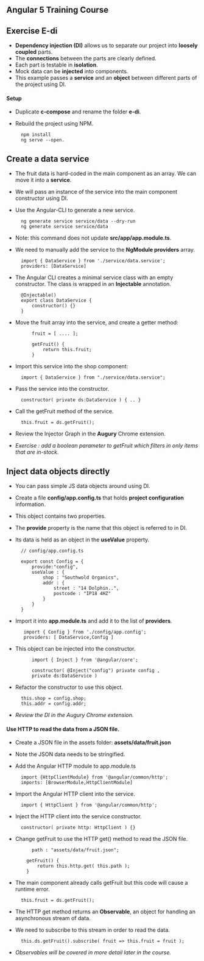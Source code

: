 ## Angular 5 Training Course
## Exercise E-di

- **Dependency injection (DI)** allows us to separate our project into **loosely coupled** parts.
- The **connections** between the parts are clearly defined.
- Each part is testable in **isolation**.
- Mock data can be **injected** into components.
- This example passes a **service** and an **object** between different parts of the project using DI. 

#### Setup

- Duplicate **c-compose** and rename the folder **e-di**.	
- Rebuild the project using NPM.

		npm install
		ng serve --open.

## Create a data service

- The fruit data is hard-coded in the main component as an array. We can move it into a **service**. 
- We will pass an instance of the service into the main component constructor using DI.
- Use the Angular-CLI to generate a new service.

		ng generate service service/data --dry-run
		ng generate service service/data
		
- Note: this command does not update **src/app/app.module.ts**. 	
- We need to manually add the service to the **NgModule providers** array. 

		import { DataService } from './service/data.service';	
		providers: [DataService]

- The Angular CLI creates a minimal service class with an empty constructor. The class is wrapped in an **Injectable** annotation.
		
		@Injectable()
		export class DataService {	
			constructor() {}	
		}

- Move the fruit array into the service, and create a getter method:

		    fruit = [ .... ];
		    
		    getFruit() {
		        return this.fruit;
		    }
		
- Import this service into the shop component:

		import { DataService } from "./service/data.service";
		
- Pass the service into the constructor.
		
		constructor( private ds:DataService ) { .. }
		
- Call the getFruit method of the service.

		this.fruit = ds.getFruit();
		
- Review the Injector Graph in the **Augury** Chrome extension.
		
- *Exercise : add a boolean parameter to getFruit which filters in only items that are in-stock.*

## Inject data objects directly

- You can pass simple JS data objects around using DI.
- Create a file **config/app.config.ts** that holds **project configuration** information.
- This object contains two properties.
- The **provide** property is the name that this object is referred to in DI.
- Its data is held as an object in the **useValue** property.

		// config/app.config.ts
		
		export const Config = {
		    provide:"config",
		    useValue : {
		        shop : "Southwold Organics",
		        addr : {
		            street : "14 Dolphin..",
		            postcode : "IP18 4HZ"
		        }
		    }    
		}

- Import it into **app.module.ts** and add it to the list of **providers**.

		 import { Config } from './config/app.config';
		 providers: [ DataService,Config ]
		  
- This object can be injected into the constructor.

			import { Inject } from '@angular/core';
			
			constructor( @Inject("config") private config , 
			private ds:DataService )

- Refactor the constructor to use this object.

        this.shop = config.shop;
        this.addr = config.addr;
        
- *Review the DI in the Augury Chrome extension.*

#### Use HTTP to read the data from a JSON file.

- Create a JSON file in the assets folder: **assets/data/fruit.json**
- Note the JSON data needs to be stringified.
- Add the Angular HTTP module to app.module.ts

		import {HttpClientModule} from '@angular/common/http';		
		imports: [BrowserModule,HttpClientModule]
		
- Import the Angular HTTP client into the service.

		import { HttpClient } from '@angular/common/http';

- Inject the HTTP client into the service constructor.

		constructor( private http: HttpClient ) {}
		
- Change getFruit to use the HTTP get() method to read the JSON file.

			path : "assets/data/fruit.json";

		  getFruit() {
			  return this.http.get( this.path );
		  }
		  
- The main component already calls getFruit but this code will cause a runtime error.

		this.fruit = ds.getFruit();
		
- The HTTP get method returns an **Observable**, an object for handling an asynchronous stream of data.
- We need to subscribe to this stream in order to read the data.

		this.ds.getFruit().subscribe( fruit => this.fruit = fruit );
		
- *Observables will be covered in more detail later in the course.*